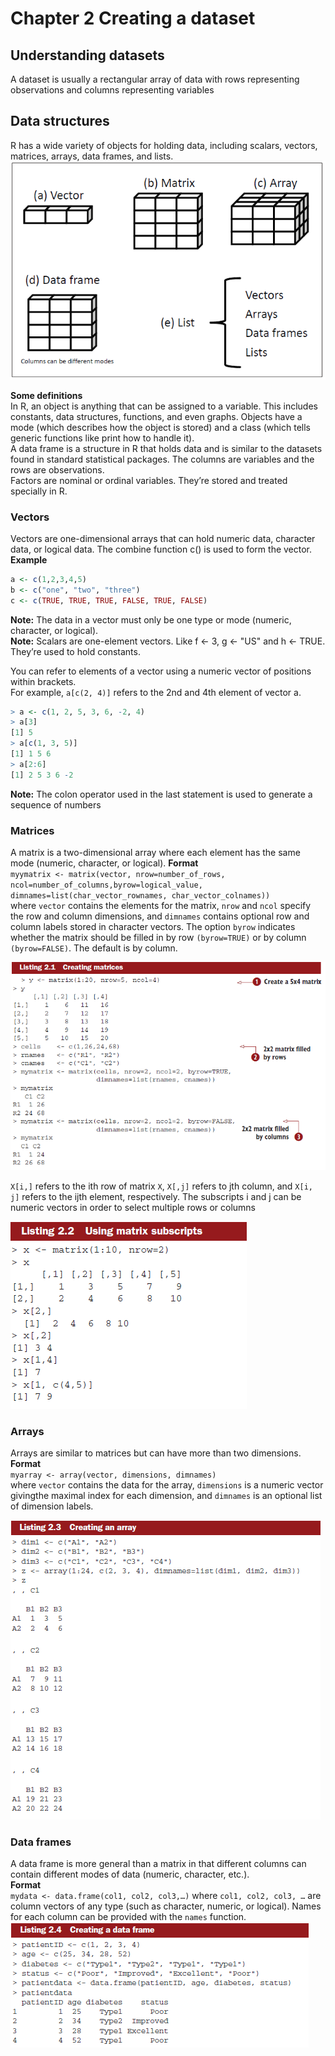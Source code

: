 # Chapter 2 Creating a dataset
## Understanding datasets
A dataset is usually a rectangular array of data with rows representing observations and columns representing variables

## Data structures
R has a wide variety of objects for holding data, including scalars, vectors, matrices, arrays, data frames, and lists.
![](https://github.com/raymondwuhr24/R-in-action/blob/master/Printscreen/2.1.PNG)
 
**Some definitions**  
In R, an object is anything that can be assigned to a variable. This includes constants, data structures, functions, and even graphs. Objects have a mode (which describes how the object is stored) and a class (which tells generic functions like print how to handle it).  
A data frame is a structure in R that holds data and is similar to the datasets found in standard statistical packages. The columns are variables and the rows are observations.  
Factors are nominal or ordinal variables. They’re stored and treated specially in R.

### Vectors
Vectors are one-dimensional arrays that can hold numeric data, character data, or logical data. The combine function c() is used to form the vector.  
**Example**  
```R
a <- c(1,2,3,4,5)
b <- c("one", "two", "three")
c <- c(TRUE, TRUE, TRUE, FALSE, TRUE, FALSE)
```
**Note:** The data in a vector must only be one type or mode (numeric, character, or logical).  
**Note:** Scalars are one-element vectors. Like f <- 3, g <- "US" and h <- TRUE. They’re used to hold constants.

You can refer to elements of a vector using a numeric vector of positions within brackets.   
For example, `a[c(2, 4)]` refers to the 2nd and 4th element of vector a.   
```R
> a <- c(1, 2, 5, 3, 6, -2, 4)
> a[3]
[1] 5
> a[c(1, 3, 5)]
[1] 1 5 6
> a[2:6]
[1] 2 5 3 6 -2
```
**Note:** The colon operator used in the last statement is used to generate a sequence of numbers  

### Matrices
A matrix is a two-dimensional array where each element has the same mode (numeric, character, or logical).
**Format**  
`myymatrix <- matrix(vector, nrow=number_of_rows, ncol=number_of_columns,byrow=logical_value, dimnames=list(char_vector_rownames, char_vector_colnames))`  
where `vector` contains the elements for the matrix, `nrow` and `ncol` specify the row and column dimensions, and `dimnames` contains optional row and column labels stored in character vectors. The option `byrow` indicates whether the matrix should be filled in by row `(byrow=TRUE)` or by column `(byrow=FALSE)`. The default is by column.  

![](https://github.com/raymondwuhr24/R-in-action/blob/master/Printscreen/list2.1.PNG)

`X[i,]` refers to the ith row of matrix `X`, `X[,j]` refers to jth column, and `X[i, j]` refers to the ijth element, respectively. The subscripts i and j can be numeric vectors in order to select multiple rows or columns

![](https://github.com/raymondwuhr24/R-in-action/blob/master/Printscreen/list2.2.PNG)

### Arrays
Arrays are similar to matrices but can have more than two dimensions.  
**Format**  
``myarray <- array(vector, dimensions, dimnames)``  
where `vector` contains the data for the array, `dimensions` is a numeric vector givingthe maximal index for each dimension, and `dimnames` is an optional list of dimension labels.  

![](https://github.com/raymondwuhr24/R-in-action/blob/master/Printscreen/list2.3.PNG)

### Data frames
A data frame is more general than a matrix in that different columns can contain different modes of data (numeric, character, etc.).  
**Format**  
`mydata <- data.frame(col1, col2, col3,…)`
where `col1, col2, col3, …` are column vectors of any type (such as character, numeric, or logical). Names for each column can be provided with the `names` function.  
![](https://github.com/raymondwuhr24/R-in-action/blob/master/Printscreen/list2.4.PNG)


















































